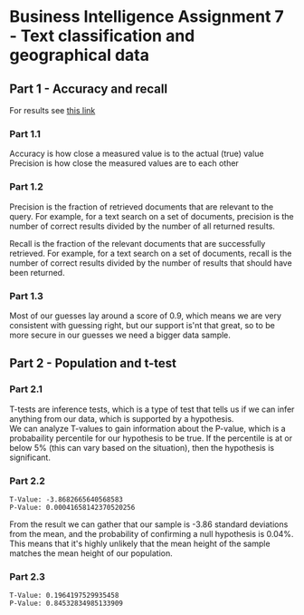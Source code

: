 # Business Intelligence Assignment 7 - Text classification and geographical data

## Part 1 - Accuracy and recall  
  
For results see [this link](https://github.com/cph-al180/BI_Assignment_8/blob/master/part-1.ipynb)

### Part 1.1
Accuracy is how close a measured value is to the actual (true) value  
Precision is how close the measured values are to each other

### Part 1.2
Precision is the fraction of retrieved documents that are relevant to the query.
For example, for a text search on a set of documents, precision is the number of correct results divided by the number of all returned results.  
  
Recall is the fraction of the relevant documents that are successfully retrieved. For example, for a text search on a set of documents, 
recall is the number of correct results divided by the number of results that should have been returned.  
  
### Part 1.3
Most of our guesses lay around a score of 0.9, which means we are very consistent with guessing right, but our support is'nt that great, so to be more secure in our guesses we need a bigger data sample.  

## Part 2 - Population and t-test

### Part 2.1
T-tests are inference tests, which is a type of test that tells us if we can infer anything from our data, which is supported by a hypothesis.  
We can analyze T-values to gain information about the P-value, which is a probabaility percentile for our hypothesis to be true. If the percentile is at or below 5% (this can vary based on the situation), then the hypothesis is significant.

### Part 2.2  
`T-Value: -3.8682665640568583`  
`P-Value: 0.00041658142370520256` 
  
From the result we can gather that our sample is -3.86 standard deviations from the mean, and the probability of confirming a null hypothesis is 0.04%. This means that it's highly unlikely that the mean height of the sample matches the mean height of our population.

### Part 2.3
`T-Value: 0.1964197529935458`  
`P-Value: 0.84532834985133909`  

  








